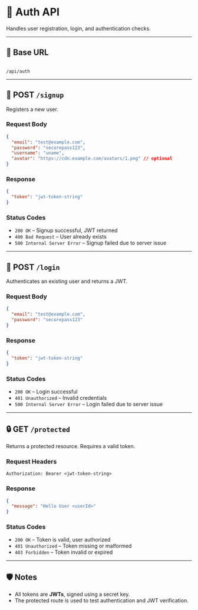 # 🔐 Auth API

Handles user registration, login, and authentication checks.

---

## 📌 Base URL

```

/api/auth
```

---

## 📝 POST `/signup`

Registers a new user.

### Request Body

```json
{
  "email": "test@example.com",
  "password": "securepass123",
  "username": "uname",
  "avatar": "https://cdn.example.com/avatars/1.png" // optional
}
```

### Response

```json
{
  "token": "jwt-token-string"
}
```

### Status Codes

- `200 OK` – Signup successful, JWT returned
- `400 Bad Request` – User already exists
- `500 Internal Server Error` – Signup failed due to server issue

---

## 📝 POST `/login`

Authenticates an existing user and returns a JWT.

### Request Body

```json
{
  "email": "test@example.com",
  "password": "securepass123"
}
```

### Response

```json
{
  "token": "jwt-token-string"
}
```

### Status Codes

- `200 OK` – Login successful
- `401 Unauthorized` – Invalid credentials
- `500 Internal Server Error` – Login failed due to server issue

---

## 🔒 GET `/protected`

Returns a protected resource. Requires a valid token.

### Request Headers

```
Authorization: Bearer <jwt-token-string>
```

### Response

```json
{
  "message": "Hello User <userId>"
}
```

### Status Codes

- `200 OK` – Token is valid, user authorized
- `401 Unauthorized` – Token missing or malformed
- `403 Forbidden` – Token invalid or expired

---

## 🛡️ Notes

- All tokens are **JWTs**, signed using a secret key.
- The protected route is used to test authentication and JWT verification.

